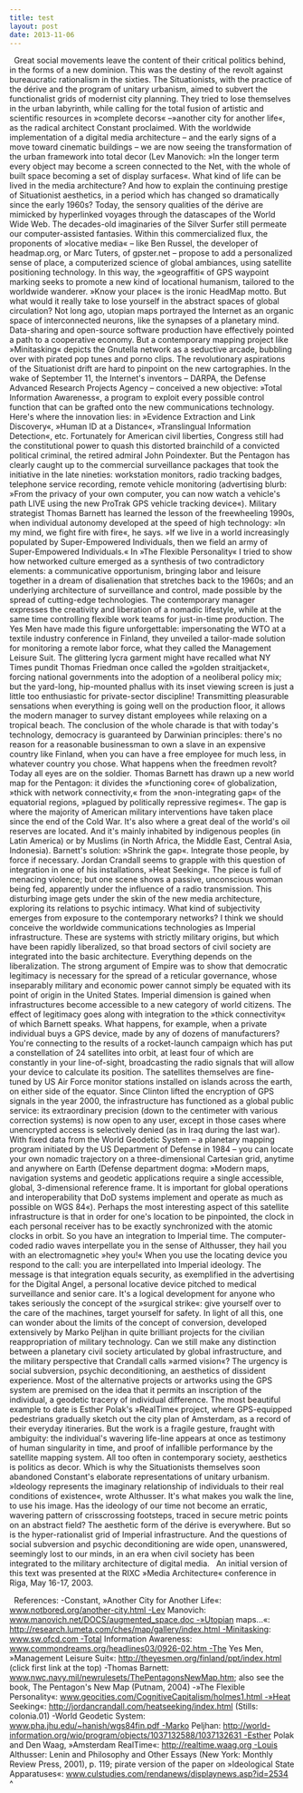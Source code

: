 ```yaml
---
title: test
layout: post
date: 2013-11-06
---
```

 
Great social movements leave the content of their critical politics behind, in the forms of a new dominion. This was the destiny of the revolt against bureaucratic rationalism in the sixties. The Situationists, with the practice of the dérive and the program of unitary urbanism, aimed to subvert the functionalist grids of modernist city planning. They tried to lose themselves in the urban labyrinth, while calling for the total fusion of artistic and scientific resources in »complete decors« –»another city for another life«, as the radical architect Constant proclaimed. With the worldwide implementation of a digital media architecture – and the early signs of a move toward cinematic buildings – we are now seeing the transformation of the urban framework into total decor (Lev Manovich: »In the longer term every object may become a screen connected to the Net, with the whole of built space becoming a set of display surfaces«. What kind of life can be lived in the media architecture? And how to explain the continuing prestige of Situationist aesthetics, in a period which has changed so dramatically since the early 1960s? Today, the sensory qualities of the dérive are mimicked by hyperlinked voyages through the datascapes of the World Wide Web. The decades-old imaginaries of the Silver Surfer still permeate our computer-assisted fantasies. Within this commercialized flux, the proponents of »locative media« – like Ben Russel, the developer of headmap.org, or Marc Tuters, of gpster.net – propose to add a personalized sense of place, a computerized science of global ambiances, using satellite positioning technology. In this way, the »geograffiti« of GPS waypoint marking seeks to promote a new kind of locational humanism, tailored to the worldwide wanderer. »Know your place« is the ironic HeadMap motto. But what would it really take to lose yourself in the abstract spaces of global circulation? Not long ago, utopian maps portrayed the Internet as an organic space of interconnected neurons, like the synapses of a planetary mind. Data-sharing and open-source software production have effectively pointed a path to a cooperative economy. But a contemporary mapping project like »Minitasking« depicts the Gnutella network as a seductive arcade, bubbling over with pirated pop tunes and porno clips. The revolutionary aspirations of the Situationist drift are hard to pinpoint on the new cartographies. In the wake of September 11, the Internet's inventors – DARPA, the Defense Advanced Research Projects Agency – conceived a new objective: »Total Information Awareness«, a program to exploit every possible control function that can be grafted onto the new communications technology. Here's where the innovation lies: in »Evidence Extraction and Link Discovery«, »Human ID at a Distance«, »Translingual Information Detection«, etc. Fortunately for American civil liberties, Congress still had the constitutional power to quash this distorted brainchild of a convicted political criminal, the retired admiral John Poindexter. But the Pentagon has clearly caught up to the commercial surveillance packages that took the initiative in the late nineties: workstation monitors, radio tracking badges, telephone service recording, remote vehicle monitoring (advertising blurb: »From the privacy of your own computer, you can now watch a vehicle's path LIVE using the new ProTrak GPS vehicle tracking device«). Military strategist Thomas Barnett has learned the lesson of the freewheeling 1990s, when individual autonomy developed at the speed of high technology: »In my mind, we fight fire with fire«, he says. »If we live in a world increasingly populated by Super-Empowered Individuals, then we field an army of Super-Empowered Individuals.« In »The Flexible Personality« I tried to show how networked culture emerged as a synthesis of two contradictory elements: a communicative opportunism, bringing labor and leisure together in a dream of disalienation that stretches back to the 1960s; and an underlying architecture of surveillance and control, made possible by the spread of cutting-edge technologies. The contemporary manager expresses the creativity and liberation of a nomadic lifestyle, while at the same time controlling flexible work teams for just-in-time production. The Yes Men have made this figure unforgettable: impersonating the WTO at a textile industry conference in Finland, they unveiled a tailor-made solution for monitoring a remote labor force, what they called the Management Leisure Suit. The glittering lycra garment might have recalled what NY Times pundit Thomas Friedman once called the »golden straitjacket«, forcing national governments into the adoption of a neoliberal policy mix; but the yard-long, hip-mounted phallus with its inset viewing screen is just a little too enthusiastic for private-sector discipline! Transmitting pleasurable sensations when everything is going well on the production floor, it allows the modern manager to survey distant employees while relaxing on a tropical beach. The conclusion of the whole charade is that with today's technology, democracy is guaranteed by Darwinian principles: there's no reason for a reasonable businessman to own a slave in an expensive country like Finland, when you can have a free employee for much less, in whatever country you chose. What happens when the freedmen revolt? Today all eyes are on the soldier. Thomas Barnett has drawn up a new world map for the Pentagon: it divides the »functioning core« of globalization, »thick with network connectivity,« from the »non-integrating gap« of the equatorial regions, »plagued by politically repressive regimes«. The gap is where the majority of American military interventions have taken place since the end of the Cold War. It's also where a great deal of the world's oil reserves are located. And it's mainly inhabited by indigenous peoples (in Latin America) or by Muslims (in North Africa, the Middle East, Central Asia, Indonesia). Barnett's solution: »Shrink the gap«. Integrate those people, by force if necessary. Jordan Crandall seems to grapple with this question of integration in one of his installations, »Heat Seeking«. The piece is full of menacing violence; but one scene shows a passive, unconscious woman being fed, apparently under the influence of a radio transmission. This disturbing image gets under the skin of the new media architecture, exploring its relations to psychic intimacy. What kind of subjectivity emerges from exposure to the contemporary networks? I think we should conceive the worldwide communications technologies as Imperial infrastructure. These are systems with strictly military origins, but which have been rapidly liberalized, so that broad sectors of civil society are integrated into the basic architecture. Everything depends on the liberalization. The strong argument of Empire was to show that democratic legitimacy is necessary for the spread of a reticular governance, whose inseparably military and economic power cannot simply be equated with its point of origin in the United States. Imperial dimension is gained when infrastructures become accessible to a new category of world citizens. The effect of legitimacy goes along with integration to the »thick connectivity« of which Barnett speaks. What happens, for example, when a private individual buys a GPS device, made by any of dozens of manufacturers? You're connecting to the results of a rocket-launch campaign which has put a constellation of 24 satellites into orbit, at least four of which are constantly in your line-of-sight, broadcasting the radio signals that will allow your device to calculate its position. The satellites themselves are fine-tuned by US Air Force monitor stations installed on islands across the earth, on either side of the equator. Since Clinton lifted the encryption of GPS signals in the year 2000, the infrastructure has functioned as a global public service: its extraordinary precision (down to the centimeter with various correction systems) is now open to any user, except in those cases where unencrypted access is selectively denied (as in Iraq during the last war). With fixed data from the World Geodetic System – a planetary mapping program initiated by the US Department of Defense in 1984 – you can locate your own nomadic trajectory on a three-dimensional Cartesian grid, anytime and anywhere on Earth (Defense department dogma: »Modern maps, navigation systems and geodetic applications require a single accessible, global, 3-dimensional reference frame. It is important for global operations and interoperability that DoD systems implement and operate as much as possible on WGS 84«). Perhaps the most interesting aspect of this satellite infrastructure is that in order for one's location to be pinpointed, the clock in each personal receiver has to be exactly synchronized with the atomic clocks in orbit. So you have an integration to Imperial time. The computer-coded radio waves interpellate you in the sense of Althusser, they hail you with an electromagnetic »hey you!« When you use the locating device you respond to the call: you are interpellated into Imperial ideology. The message is that integration equals security, as exemplified in the advertising for the Digital Angel, a personal locative device pitched to medical surveillance and senior care. It's a logical development for anyone who takes seriously the concept of the »surgical strike«: give yourself over to the care of the machines, target yourself for safety. In light of all this, one can wonder about the limits of the concept of conversion, developed extensively by Marko Peljhan in quite brilliant projects for the civilian reappropriation of military technology. Can we still make any distinction between a planetary civil society articulated by global infrastructure, and the military perspective that Crandall calls »armed vision«? The urgency is social subversion, psychic deconditioning, an aesthetics of dissident experience. Most of the alternative projects or artworks using the GPS system are premised on the idea that it permits an inscription of the individual, a geodetic tracery of individual difference. The most beautiful example to date is Esther Polak's »RealTime« project, where GPS-equipped pedestrians gradually sketch out the city plan of Amsterdam, as a record of their everyday itineraries. But the work is a fragile gesture, fraught with ambiguity: the individual's wavering life-line appears at once as testimony of human singularity in time, and proof of infallible performance by the satellite mapping system. All too often in contemporary society, aesthetics is politics as decor. Which is why the Situationists themselves soon abandoned Constant's elaborate representations of unitary urbanism. »Ideology represents the imaginary relationship of individuals to their real conditions of existence«, wrote Althusser. It's what makes you walk the line, to use his image. Has the ideology of our time not become an erratic, wavering pattern of crisscrossing footsteps, traced in secure metric points on an abstract field? The aesthetic form of the dérive is everywhere. But so is the hyper-rationalist grid of Imperial infrastructure. And the questions of social subversion and psychic deconditioning are wide open, unanswered, seemingly lost to our minds, in an era when civil society has been integrated to the military architecture of digital media.   An initial version of this text was presented at the RIXC »Media Architecture« conference in Riga, May 16-17, 2003.   
 
 
 
 

 
References: -Constant, »Another City for Another Life«: www.notbored.org/another-city.html -Lev Manovich: www.manovich.net/DOCS/augmented_space.doc -»Utopian maps...«: http://research.lumeta.com/ches/map/gallery/index.html -Minitasking: www.sw.ofcd.com -Total Information Awareness: www.commondreams.org/headlines03/0926-02.htm -The Yes Men, »Management Leisure Suit«: http://theyesmen.org/finland/ppt/index.html (click first link at the top) -Thomas Barnett: www.nwc.navy.mil/newrulesets/ThePentagonsNewMap.htm; also see the book, The Pentagon's New Map (Putnam, 2004) -»The Flexible Personality«: www.geocities.com/CognitiveCapitalism/holmes1.html -»Heat Seeking«: http://jordancrandall.com/heatseeking/index.html (Stills: colonia.01) -World Geodetic System: www.pha.jhu.edu/~hanish/wgs84fin.pdf -Marko Peljhan: http://world-information.org/wio/program/objects/1037132588/1037132631 -Esther Polak and Den Waag, »Amsterdam RealTime«: http://realtime.waag.org -Louis Althusser: Lenin and Philosophy and Other Essays (New York: Monthly Review Press, 2001), p. 119; pirate version of the paper on »Ideological State Apparatuses«: www.culstudies.com/rendanews/displaynews.asp?id=2534
 
^
 
 
 
 
